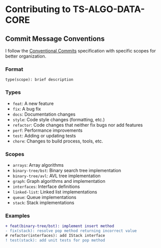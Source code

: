 # Contributing to TS-ALGO-DATA-CORE

## Commit Message Conventions

I follow the [Conventional Commits](https://www.conventionalcommits.org/) specification with specific scopes for better organization.

### Format
```
type(scope): brief description
```

### Types
- `feat`: A new feature
- `fix`: A bug fix
- `docs`: Documentation changes
- `style`: Code style changes (formatting, etc.)
- `refactor`: Code changes that neither fix bugs nor add features
- `perf`: Performance improvements
- `test`: Adding or updating tests
- `chore`: Changes to build process, tools, etc.

### Scopes
- `arrays`: Array algorithms
- `binary-tree/bst`: Binary search tree implementation
- `binary-tree/avl`: AVL tree implementation
- `graph`: Graph algorithms and implementation
- `interfaces`: Interface definitions
- `linked-list`: Linked list implementations
- `queue`: Queue implementations
- `stack`: Stack implementations

### Examples

```diff
+ feat(binary-tree/bst): implement insert method
- fix(stack): resolve pop method returning incorrect value
# refactor(interfaces): add IStack interface
! test(stack): add unit tests for pop method